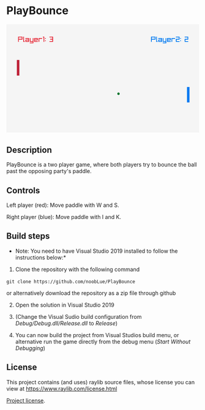 # PlayBounce

 ![Gameplay](https://github.com/noobLue/PlayBounce/blob/master/misc/PlayBounce.gif?raw=true)

## Description

PlayBounce is a two player game, where both players try to bounce the ball past the opposing party's paddle. 

## Controls

Left player (red): Move paddle with W and S.

Right player (blue): Move paddle with I and K.

## Build steps

* Note: You need to have Visual Studio 2019 installed to follow the instructions below:*


1. Clone the repository with the following command

``` git clone https://github.com/noobLue/PlayBounce ```

or alternatively download the repository as a zip file through github

2. Open the solution in Visual Studio 2019

3. (Change the Visual Sudio build configuration from *Debug/Debug.dll/Release.dll* to *Release*)

4. You can now build the project from Visual Studios build menu, or alternative run the game directly from the debug menu (*Start Without Debugging*)

## License 	

This project contains (and uses) raylib source files, whose license you can view at https://www.raylib.com/license.html

[Project license](https://raw.githubusercontent.com/noobLue/PlayBounce/master/LICENSE.txt).